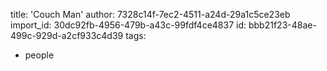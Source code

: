 title: 'Couch Man'
author: 7328c14f-7ec2-4511-a24d-29a1c5ce23eb
import_id: 30dc92fb-4956-479b-a43c-99fdf4ce4837
id: bbb21f23-48ae-499c-929d-a2cf933c4d39
tags:
  - people
